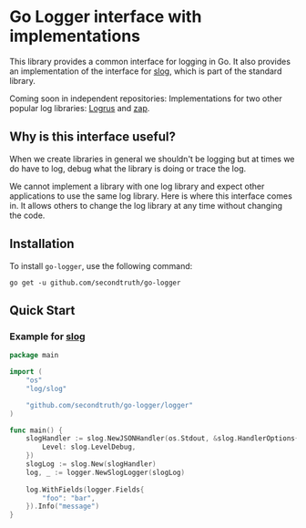 # Go Logger interface with implementations

This library provides a common interface for logging in Go. It also provides an implementation of the interface for [slog](https://pkg.go.dev/log/slog),
which is part of the standard library.

Coming soon in independent repositories: Implementations for two other popular log libraries: [Logrus](https://github.com/sirupsen/logrus)
and [zap](https://github.com/uber-go/zap).

## Why is this interface useful?

When we create libraries in general we shouldn't be logging but at times we do have to log, debug what the library is doing or trace the log.

We cannot implement a library with one log library and expect other applications to use the same log library. Here is where this interface comes in.
It allows others to change the log library at any time without changing the code.

## Installation

To install `go-logger`, use the following command:

	go get -u github.com/secondtruth/go-logger

## Quick Start

### Example for [slog](https://pkg.go.dev/log/slog)

```go
package main

import (
	"os"
	"log/slog"

	"github.com/secondtruth/go-logger/logger"
)

func main() {
	slogHandler := slog.NewJSONHandler(os.Stdout, &slog.HandlerOptions{
		Level: slog.LevelDebug,
	})
	slogLog := slog.New(slogHandler)
	log, _ := logger.NewSlogLogger(slogLog)
	
	log.WithFields(logger.Fields{
		"foo": "bar",
	}).Info("message")
}
```
